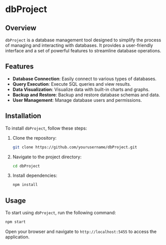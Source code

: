 # dbProject

## Overview
`dbProject` is a database management tool designed to simplify the process of managing and interacting with databases. It provides a user-friendly interface and a set of powerful features to streamline database operations.

## Features
- **Database Connection**: Easily connect to various types of databases.
- **Query Execution**: Execute SQL queries and view results.
- **Data Visualization**: Visualize data with built-in charts and graphs.
- **Backup and Restore**: Backup and restore database schemas and data.
- **User Management**: Manage database users and permissions.

## Installation
To install `dbProject`, follow these steps:
1. Clone the repository:
    ```sh
    git clone https://github.com/yourusername/dbProject.git
    ```
2. Navigate to the project directory:
    ```sh
    cd dbProject
    ```
3. Install dependencies:
    ```sh
    npm install
    ```

## Usage
To start using `dbProject`, run the following command:
```sh
npm start
```
Open your browser and navigate to `http://localhost:5455` to access the application.      